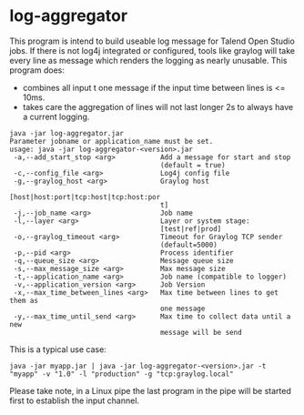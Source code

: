 # log-aggregator
This program is intend to build useable log message for Talend Open Studio jobs.
If there is not log4j integrated or configured, tools like graylog will take every line as message which renders the logging as nearly unusable.
This program does:
* combines all input t one message if the input time between lines is <= 10ms.
* takes care the aggregation of lines will not last longer 2s to always have a current logging.

```
java -jar log-aggregator.jar
Parameter jobname or application_name must be set.
usage: java -jar log-aggregator-<version>.jar
 -a,--add_start_stop <arg>           Add a message for start and stop
                                     (default = true)
 -c,--config_file <arg>              Log4j config file
 -g,--graylog_host <arg>             Graylog host
                                     [host|host:port|tcp:host|tcp:host:por
                                     t]
 -j,--job_name <arg>                 Job name
 -l,--layer <arg>                    Layer or system stage:
                                     [test|ref|prod]
 -o,--graylog_timeout <arg>          Timeout for Graylog TCP sender
                                     (default=5000)
 -p,--pid <arg>                      Process identifier
 -q,--queue_size <arg>               Message queue size
 -s,--max_message_size <arg>         Max message size
 -t,--application_name <arg>         Job name (compatible to logger)
 -v,--application_version <arg>      Job Version
 -x,--max_time_between_lines <arg>   Max time between lines to get them as
                                     one message
 -y,--max_time_until_send <arg>      Max time to collect data until a new
                                     message will be send
```

This is a typical use case:
```
java -jar myapp.jar | java -jar log-aggregator-<version>.jar -t "myapp" -v "1.0" -l "production" -g "tcp:graylog.local"
```
Please take note, in a Linux pipe the last program in the pipe will be started first to establish the input channel.
